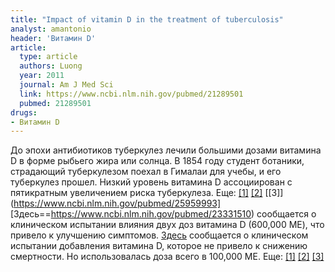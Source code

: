 ```yaml
---
title: "Impact of vitamin D in the treatment of tuberculosis"
analyst: amantonio
header: 'Витамин D'
article:
  type: article
  authors: Luong
  year: 2011
  journal: Am J Med Sci
  link: https://www.ncbi.nlm.nih.gov/pubmed/21289501
  pubmed: 21289501
drugs:
- Витамин D
---
```


До эпохи антибиотиков туберкулез лечили большими дозами витамина D в форме рыбьего жира или солнца. В 1854 году студент ботаники, страдающий туберкулезом поехал в Гималаи для учебы, и его туберкулез прошел. Низкий уровень витамина D ассоциирован с пятикратным увеличением риска туберкулеза. Еще: [[1]](https://www.ncbi.nlm.nih.gov/pubmed/18245055) [[2]](https://www.ncbi.nlm.nih.gov/pubmed/24332595) [[3]](https://www.ncbi.nlm.nih.gov/pubmed/25959993]
[Здесь==https://www.ncbi.nlm.nih.gov/pubmed/23331510) сообщается о клиническом испытании влияния двух доз витамина D (600,000 МЕ), что привело к улучшению симптомов.
[Здесь](https://www.ncbi.nlm.nih.gov/pubmed/19179490) сообщается о клиническом испытании добавления витамина D, которое не привело к снижению смертности. Но использовалась доза всего в 100,000 МЕ. Еще: [[1]](https://www.ncbi.nlm.nih.gov/pubmed/22760564) [[2]](https://www.ncbi.nlm.nih.gov/pubmed/16479024) [[3]](https://www.sciencedirect.com/science/article/pii/S0422763816300310)

